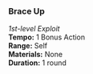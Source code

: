 ### Brace Up
*1st-level Exploit*  
**Tempo:** 1 Bonus Action  
**Range:** Self  
**Materials:** None  
**Duration:** 1 round  
